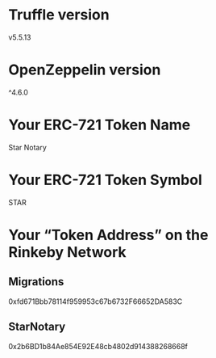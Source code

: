 # Truffle version
v5.5.13

# OpenZeppelin version
^4.6.0

# Your ERC-721 Token Name
Star Notary

# Your ERC-721 Token Symbol
STAR

# Your “Token Address” on the Rinkeby Network
## Migrations
0xfd671Bbb78114f959953c67b6732F66652DA583C
## StarNotary
0x2b6BD1b84Ae854E92E48cb4802d914388268668f